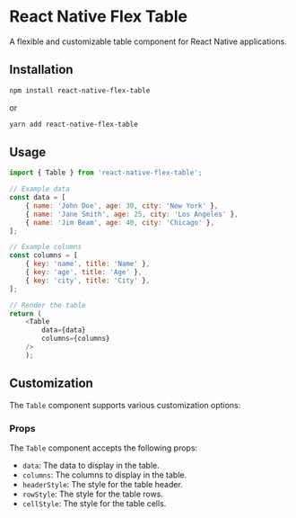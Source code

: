 # React Native Flex Table

A flexible and customizable table component for React Native applications.

## Installation

```bash
npm install react-native-flex-table
```
or 
```bash
yarn add react-native-flex-table
```


## Usage

```javascript
import { Table } from 'react-native-flex-table';

// Example data
const data = [
    { name: 'John Doe', age: 30, city: 'New York' },
    { name: 'Jane Smith', age: 25, city: 'Los Angeles' },
    { name: 'Jim Beam', age: 40, city: 'Chicago' },
];

// Example columns
const columns = [
    { key: 'name', title: 'Name' },
    { key: 'age', title: 'Age' },
    { key: 'city', title: 'City' },
];

// Render the table
return (
    <Table
        data={data}
        columns={columns}
    />
    );
```

## Customization

The `Table` component supports various customization options:

### Props

The `Table` component accepts the following props:

- `data`: The data to display in the table.
- `columns`: The columns to display in the table.
- `headerStyle`: The style for the table header.
- `rowStyle`: The style for the table rows.
- `cellStyle`: The style for the table cells.


